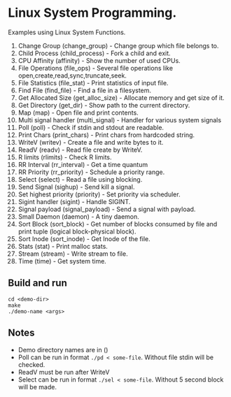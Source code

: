 # Linux System Programming.

Examples using Linux System Functions.

1. Change Group (change_group) - Change group which file belongs to.
2. Child Process (child_process) - Fork a child and exit.
3. CPU Affinity (affinity) - Show the number of used CPUs.
4. File Operations (file_ops) - Several file operations like open,create,read,sync,truncate,seek.
5. File Statistics (file_stat) - Print statistics of input file.
6. Find File (find_file) - Find a file in a filesystem.
7. Get Allocated Size (get_alloc_size) - Allocate memory and get size of it.
8. Get Directory (get_dir) - Show path to the current directory.
9. Map (map) - Open file and print contents.
10. Multi signal handler (multi_signal) - Handler for various system signals
11. Poll (poll) - Check if stdin and stdout are readable.
12. Print Chars (print_chars) - Print chars from hardcoded string.
13. WriteV (writev) - Create a file and write bytes to it.
14. ReadV (readv) - Read file create by WriteV.
15. R limits (rlimits) - Check R limits.
16. RR Interval (rr_interval) - Get a time quantum 
17. RR Priority (rr_priority) - Schedule a priority range.
18. Select (select) - Read a file using blocking.
19. Send Signal (sighup) - Send kill a signal.
20. Set highest priority (priority) - Set priority via scheduler.
21. Sigint handler (sigint) - Handle SIGINT.
22. Signal payload (signal_payload) - Send a signal with payload.
23. Small Daemon (daemon) - A tiny daemon.
24. Sort Block (sort_block) - Get number of blocks consumed by file and print tuple (logical block-physical block).
25. Sort Inode (sort_inode) - Get Inode of the file.
26. Stats (stat) - Print malloc stats.
27. Stream (stream) - Write stream to file.
28. Time (time) - Get system time.

## Build and run
```
cd <demo-dir>
make 
./demo-name <args>
```

## Notes
- Demo directory names are in ()
- Poll can be run in format ```./pd < some-file```. Without file stdin will be checked.
- ReadV must be run after WriteV
- Select can be run in format ```./sel < some-file```. Without 5 second block will be made.
